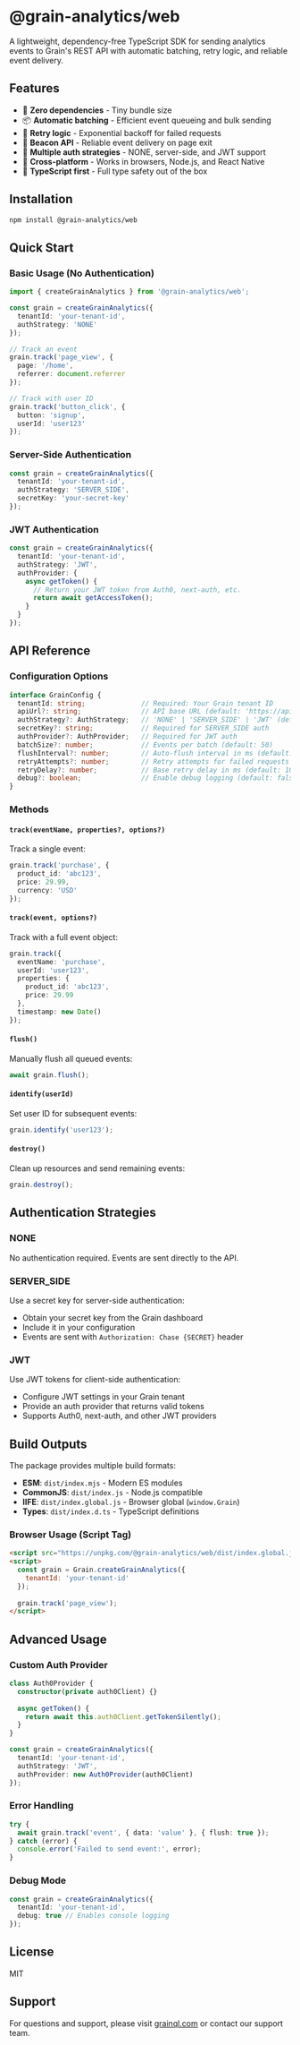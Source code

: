# @grain-analytics/web

A lightweight, dependency-free TypeScript SDK for sending analytics events to Grain's REST API with automatic batching, retry logic, and reliable event delivery.

## Features

- 🚀 **Zero dependencies** - Tiny bundle size
- 📦 **Automatic batching** - Efficient event queueing and bulk sending
- 🔄 **Retry logic** - Exponential backoff for failed requests
- 📡 **Beacon API** - Reliable event delivery on page exit
- 🔐 **Multiple auth strategies** - NONE, server-side, and JWT support
- 📱 **Cross-platform** - Works in browsers, Node.js, and React Native
- 🎯 **TypeScript first** - Full type safety out of the box

## Installation

```bash
npm install @grain-analytics/web
```

## Quick Start

### Basic Usage (No Authentication)

```typescript
import { createGrainAnalytics } from '@grain-analytics/web';

const grain = createGrainAnalytics({
  tenantId: 'your-tenant-id',
  authStrategy: 'NONE'
});

// Track an event
grain.track('page_view', {
  page: '/home',
  referrer: document.referrer
});

// Track with user ID
grain.track('button_click', {
  button: 'signup',
  userId: 'user123'
});
```

### Server-Side Authentication

```typescript
const grain = createGrainAnalytics({
  tenantId: 'your-tenant-id',
  authStrategy: 'SERVER_SIDE',
  secretKey: 'your-secret-key'
});
```

### JWT Authentication

```typescript
const grain = createGrainAnalytics({
  tenantId: 'your-tenant-id',
  authStrategy: 'JWT',
  authProvider: {
    async getToken() {
      // Return your JWT token from Auth0, next-auth, etc.
      return await getAccessToken();
    }
  }
});
```

## API Reference

### Configuration Options

```typescript
interface GrainConfig {
  tenantId: string;              // Required: Your Grain tenant ID
  apiUrl?: string;               // API base URL (default: 'https://api.grainql.com')
  authStrategy?: AuthStrategy;   // 'NONE' | 'SERVER_SIDE' | 'JWT' (default: 'NONE')
  secretKey?: string;            // Required for SERVER_SIDE auth
  authProvider?: AuthProvider;   // Required for JWT auth
  batchSize?: number;            // Events per batch (default: 50)
  flushInterval?: number;        // Auto-flush interval in ms (default: 5000)
  retryAttempts?: number;        // Retry attempts for failed requests (default: 3)
  retryDelay?: number;           // Base retry delay in ms (default: 1000)
  debug?: boolean;               // Enable debug logging (default: false)
}
```

### Methods

#### `track(eventName, properties?, options?)`

Track a single event:

```typescript
grain.track('purchase', {
  product_id: 'abc123',
  price: 29.99,
  currency: 'USD'
});
```

#### `track(event, options?)`

Track with a full event object:

```typescript
grain.track({
  eventName: 'purchase',
  userId: 'user123',
  properties: {
    product_id: 'abc123',
    price: 29.99
  },
  timestamp: new Date()
});
```

#### `flush()`

Manually flush all queued events:

```typescript
await grain.flush();
```

#### `identify(userId)`

Set user ID for subsequent events:

```typescript
grain.identify('user123');
```

#### `destroy()`

Clean up resources and send remaining events:

```typescript
grain.destroy();
```

## Authentication Strategies

### NONE
No authentication required. Events are sent directly to the API.

### SERVER_SIDE
Use a secret key for server-side authentication:
- Obtain your secret key from the Grain dashboard
- Include it in your configuration
- Events are sent with `Authorization: Chase {SECRET}` header

### JWT
Use JWT tokens for client-side authentication:
- Configure JWT settings in your Grain tenant
- Provide an auth provider that returns valid tokens
- Supports Auth0, next-auth, and other JWT providers

## Build Outputs

The package provides multiple build formats:

- **ESM**: `dist/index.mjs` - Modern ES modules
- **CommonJS**: `dist/index.js` - Node.js compatible
- **IIFE**: `dist/index.global.js` - Browser global (`window.Grain`)
- **Types**: `dist/index.d.ts` - TypeScript definitions

### Browser Usage (Script Tag)

```html
<script src="https://unpkg.com/@grain-analytics/web/dist/index.global.js"></script>
<script>
  const grain = Grain.createGrainAnalytics({
    tenantId: 'your-tenant-id'
  });
  
  grain.track('page_view');
</script>
```

## Advanced Usage

### Custom Auth Provider

```typescript
class Auth0Provider {
  constructor(private auth0Client) {}
  
  async getToken() {
    return await this.auth0Client.getTokenSilently();
  }
}

const grain = createGrainAnalytics({
  tenantId: 'your-tenant-id',
  authStrategy: 'JWT',
  authProvider: new Auth0Provider(auth0Client)
});
```

### Error Handling

```typescript
try {
  await grain.track('event', { data: 'value' }, { flush: true });
} catch (error) {
  console.error('Failed to send event:', error);
}
```

### Debug Mode

```typescript
const grain = createGrainAnalytics({
  tenantId: 'your-tenant-id',
  debug: true // Enables console logging
});
```

## License

MIT

## Support

For questions and support, please visit [grainql.com](https://grainql.com) or contact our support team.
